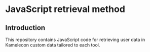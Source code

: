 #  JavaScript retrieval method 
## Introduction
This repository contains JavaScript code for retrieving user data in Kameleoon custom data tailored to each tool.